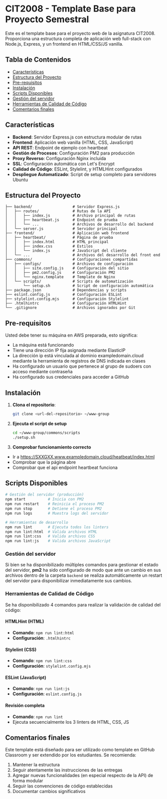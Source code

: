 # CIT2008 - Template Base para Proyecto Semestral

Este es el template base para el proyecto web de la asignatura CIT2008. Proporciona una estructura completa de aplicación web full-stack con Node.js, Express, y un frontend en HTML/CSS/JS vanilla.

## Tabla de Contenidos

-   [Características](#características)
-   [Estructura del Proyecto](#estructura-del-proyecto)
-   [Pre-requisitos](#pre-requisitos)
-   [Instalación](#instalación)
-   [Scripts Disponibles](#scripts-disponibles)
-   [Gestión del servidor](#gestión-del-servidor)
-   [Herramientas de Calidad de Código](#herramientas-de-calidad-de-código)
-   [Comentarios finales](#comentarios-finales)

## Características

-   **Backend**: Servidor Express.js con estructura modular de rutas
-   **Frontend**: Aplicación web vanilla (HTML, CSS, JavaScript)
-   **API REST**: Endpoint de ejemplo con heartbeat
-   **Gestión de Procesos**: Configuración PM2 para producción
-   **Proxy Reverso**: Configuración Nginx incluida
-   **SSL**: Configuración automática con Let's Encrypt
-   **Calidad de Código**: ESLint, Stylelint, y HTMLHint configurados
-   **Despliegue Automatizado**: Script de setup completo para servidores Ubuntu

## Estructura del Proyecto

```
├── backend/                  # Servidor Express.js
│   ├── routes/               # Rutas de la API
│   │   ├── index.js          # Archivo principal de rutas
│   │   ├── heartbeat.js      # Endpoint de prueba
│   │   └── ...               # Archivos de desarrollo del backend
│   └── server.js             # Servidor principal
├── frontend/                 # Aplicación web frontend
│   ├── heartbeat/            # Página de prueba
│   │   ├── index.html        # HTML principal
│   │   ├── index.css         # Estilos
│   │   └── index.js          # JavaScript del cliente
│   └── ...                   # Archivos del desarrollo del front end
├── commons/                  # Configuraciones compartidas
│   ├── configs/              # Archivos de configuración
│   │   ├── site.config.js    # Configuración del sitio
│   │   ├── pm2.config.js     # Configuración PM2
│   │   └── nginx.template    # Template de Nginx
│   └── scripts/              # Scripts de automatización
│       └── setup.sh          # Script de configuración automática
├── package.json              # Dependencias y scripts
├── eslint.config.js          # Configuración ESLint
├── stylelint.config.mjs      # Configuración Stylelint
├── .htmlhintrc               # Configuración HTMLHint
└── .gitignore                # Archivos ignorados por Git
```

## Pre-requisitos

Usted debe tener su máquina en AWS preparada, esto significa:

-   La máquina está funcionando
-   Tiene una dirección IP fija asignada mediante ElasticIP
-   La dirección ip está vinculada al dominio exampledomain.cloud mediante la herramienta de registros de DNS indicada en clases
-   Ha configurado un usuario que pertenece al grupo de sudoers con acceso mediante contraseña
-   Ha configurado sus credenciales para acceder a GitHub

## Instalación

1. **Clona el repositorio**:

    ```bash
    git clone <url-del-repositorio> ~/www-group
    ```

2. **Ejecuta el script de setup**

    ```bash
    cd ~/www-group/commons/scripts
    ./setup.sh
    ```

3. **Comprobar funcionamiento correcto**

-   Ir a https://SXXGXX.www.exampledomain.cloud/heatbeat/index.html
-   Comprobar que la página abre
-   Comprobar que el api endpoint heartbeat funciona

## Scripts Disponibles

```bash
# Gestión del servidor (producción)
npm start          # Inicia con PM2
npm run restart    # Reinicia el proceso PM2
npm run stop       # Detiene el proceso PM2
npm run logs       # Muestra logs del servidor

# Herramientas de desarrollo
npm run lint       # Ejecuta todos los linters
npm run lint:html  # Valida archivos HTML
npm run lint:css   # Valida archivos CSS
npm run lint:js    # Valida archivos JavaScript
```

### Gestión del servidor

Si bien se ha disponibilizado múltiples comandos para gestionar el estado del servidor, **pm2** ha sido configurado de modo que ante un cambio en sus archivos dentro de la carpeta `backend` se realiza automáticamente un restart del servidor para disponibilizar inmediatamente sus cambios.

### Herramientas de Calidad de Código

Se ha disponibilizado 4 comandos para realizar la validación de calidad del código:

#### HTMLHint (HTML)

-   **Comando**: `npm run lint:html`
-   **Configuración**: `.htmlhintrc`

#### Stylelint (CSS)

-   **Comando**: `npm run lint:css`
-   **Configuración**: `stylelint.config.mjs`

#### ESLint (JavaScript)

-   **Comando**: `npm run lint:js`
-   **Configuración**: `eslint.config.js`

#### Revisión completa

-   **Comando**: `npm run lint`
-   Ejecuta secuencialmente los 3 linters de HTML, CSS, JS

## Comentarios finales

Este template está diseñado para ser utilizado como template en GitHub Classroom y ser extendido por los estudiantes. Se recomienda:

1. Mantener la estructura
2. Seguir atentamente las instrucciones de las entregas
3. Agregar nuevas funcionalidades (en especial respecto de la API) de forma modular
4. Seguir las convenciones de código establecidas
5. Documentar cambios significativos
